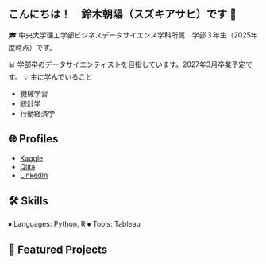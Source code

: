 ## こんにちは！　鈴木朝陽（スズキアサヒ）です 👋
🎓 中央大学理工学部ビジネスデータサイエンス学科所属　学部３年生（2025年度時点）です。

📊 学部卒のデータサイエンティストを目指しています。2027年3月卒業予定です。
💡 主に学んでいること
-	機械学習
-	統計学
-	行動経済学

## 🌐 Profiles
-	[Kaggle](https://www.kaggle.com/attsuatsu)
-	[Qiita](https://qiita.com/Attsuatsu)
-	[LinkedIn](https://www.linkedin.com/in/朝陽-鈴木-2204b6388-2204b6388)

## 🛠️ Skills
⦁	Languages: Python, R
⦁	Tools: Tableau

## 📂 Featured Projects
